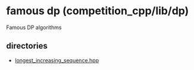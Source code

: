 # famous dp (competition_cpp/lib/dp)
Famous DP algorithms

## directories
- [longest_increasing_sequence.hpp](./longest_increasing_sequence.hpp)
